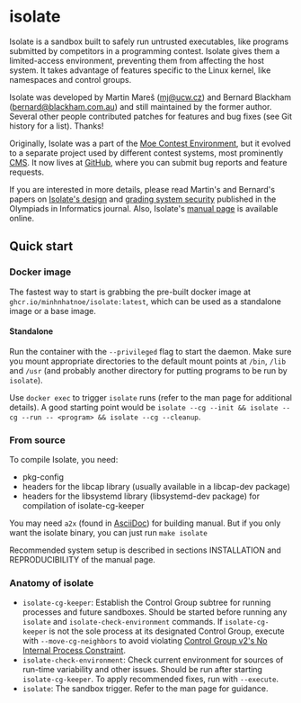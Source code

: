 # isolate

Isolate is a sandbox built to safely run untrusted executables, like
programs submitted by competitors in a programming contest. Isolate
gives them a limited-access environment, preventing them from affecting
the host system. It takes advantage of features specific to the Linux
kernel, like namespaces and control groups.

Isolate was developed by Martin Mareš (<mj@ucw.cz>) and Bernard Blackham
(<bernard@blackham.com.au>) and still maintained by the former author.
Several other people contributed patches for features and bug fixes
(see Git history for a list). Thanks!

Originally, Isolate was a part of the [Moe Contest Environment](http://www.ucw.cz/moe/),
but it evolved to a separate project used by different
contest systems, most prominently [CMS](https://github.com/cms-dev/cms).
It now lives at [GitHub](https://github.com/ioi/isolate),
where you can submit bug reports and feature requests.

If you are interested in more details, please read Martin's and Bernard's
papers on [Isolate's design](https://mj.ucw.cz/papers/isolate.pdf) and
[grading system security](https://mj.ucw.cz/papers/secgrad.pdf) published
in the Olympiads in Informatics journal.
Also, Isolate's [manual page](http://www.ucw.cz/moe/isolate.1.html)
is available online.

## Quick start

### Docker image

The fastest way to start is grabbing the pre-built docker image at `ghcr.io/minhnhatnoe/isolate:latest`, which can be used as a standalone image or a base image.

#### Standalone

Run the container with the `--privileged` flag to start the daemon. Make sure you mount appropriate directories to the default mount points at `/bin`, `/lib` and `/usr` (and probably another directory for putting programs to be run by `isolate`).

Use `docker exec` to trigger `isolate` runs (refer to the man page for additional details). A good starting point would be `isolate --cg --init && isolate --cg --run -- <program> && isolate --cg --cleanup`.

### From source

To compile Isolate, you need:

- pkg-config
- headers for the libcap library (usually available in a libcap-dev package)
- headers for the libsystemd library (libsystemd-dev package) for compilation of isolate-cg-keeper

You may need `a2x` (found in [AsciiDoc](https://asciidoc-py.github.io/a2x.1.html)) for building manual.
But if you only want the isolate binary, you can just run `make isolate`

Recommended system setup is described in sections INSTALLATION and REPRODUCIBILITY
of the manual page.

### Anatomy of isolate

- `isolate-cg-keeper`: Establish the Control Group subtree for running processes and future sandboxes. Should be started before running any `isolate` and `isolate-check-environment` commands. If `isolate-cg-keeper` is not the sole process at its designated Control Group, execute with `--move-cg-neighbors` to avoid violating [Control Group v2's No Internal Process Constraint](https://docs.kernel.org/admin-guide/cgroup-v2.html#no-internal-process-constraint).
- `isolate-check-environment`: Check current environment for sources of run-time variability and other issues. Should be run after starting `isolate-cg-keeper`. To apply recommended fixes, run with `--execute`.
- `isolate`: The sandbox trigger. Refer to the man page for guidance.
